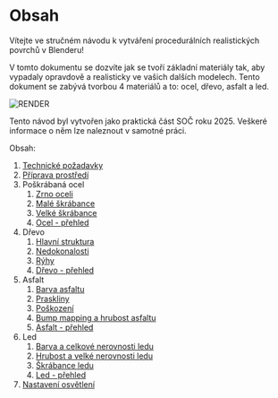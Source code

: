# Obsah
Vítejte ve stručném návodu k vytváření procedurálních realistických povrchů v Blenderu!

V tomto dokumentu se dozvíte jak se tvoří základní materiály tak, aby vypadaly opravdově a realisticky ve vašich dalších modelech. Tento dokument se zabývá tvorbou 4 materiálů a to: ocel, dřevo, asfalt a led. 

![RENDER](https://github.com/user-attachments/assets/0fe3d568-99bc-401b-8b3e-9d5a1ee449de)

Tento návod byl vytvořen jako praktická část SOČ roku 2025. Veškeré informace o něm lze naleznout v samotné práci.

Obsah:
1. [Technické požadavky](https://github.com/Milimar16/Blender-realisticke-povrchy/blob/main/Technick%C3%A9%20po%C5%BEadavky.md)
2. [Příprava prostředí](https://github.com/Milimar16/Blender-realisticke-povrchy/blob/main/P%C5%99%C3%ADprava%20prost%C5%99ed%C3%AD.md)
3. Poškrábaná ocel
   1. [Zrno oceli](https://github.com/Milimar16/Blender-realisticke-povrchy/blob/main/Zrno%20oceli.md)
   2. [Malé škrábance](https://github.com/Milimar16/Blender-realisticke-povrchy/blob/main/Mal%C3%A9%20%C5%A1kr%C3%A1bance.md)
   3. [Velké škrábance](https://github.com/Milimar16/Blender-realisticke-povrchy/blob/main/Velk%C3%A9%20%C5%A1kr%C3%A1bance.md)
   4. [Ocel - přehled](https://github.com/Milimar16/Blender-realisticke-povrchy/blob/main/Ocel%20-%20p%C5%99ehled.md)
4. Dřevo
   1. [Hlavní struktura](https://github.com/Milimar16/Blender-realisticke-povrchy/blob/main/Hlavn%C3%AD%20struktura.md)
   2. [Nedokonalosti](https://github.com/Milimar16/Blender-realisticke-povrchy/blob/main/Nedokonalosti.md)
   3. [Rýhy](https://github.com/Milimar16/Blender-realisticke-povrchy/blob/main/R%C3%BDhy.md)
   4. [Dřevo - přehled](https://github.com/Milimar16/Blender-realisticke-povrchy/blob/main/D%C5%99evo%20-%20p%C5%99ehled.md)
5. Asfalt
   1. [Barva asfaltu](https://github.com/Milimar16/Blender-realisticke-povrchy/blob/main/Barva%20asfaltu.md)
   2. [Praskliny](https://github.com/Milimar16/Blender-realisticke-povrchy/blob/main/Praskliny.md)
   3. [Poškození](https://github.com/Milimar16/Blender-realisticke-povrchy/blob/main/Po%C5%A1kozen%C3%AD.md)
   4. [Bump mapping a hrubost asfaltu](https://github.com/Milimar16/Blender-realisticke-povrchy/blob/main/Bump%20mapping%20a%20hrubost%20asfaltu.md)
   5. [Asfalt - přehled](https://github.com/Milimar16/Blender-realisticke-povrchy/blob/main/Asfalt%20-%20p%C5%99ehled.md)
6. Led
   1. [Barva a celkové nerovnosti ledu](https://github.com/Milimar16/Blender-realisticke-povrchy/blob/main/Barva%20a%20celkov%C3%A9%20nerovnosti%20ledu.md)
   2. [Hrubost a velké nerovnosti ledu](https://github.com/Milimar16/Blender-realisticke-povrchy/blob/main/Hrubost%20a%20velk%C3%A9%20nerovnosti%20ledu.md)
   3. [Škrábance ledu](https://github.com/Milimar16/Blender-realisticke-povrchy/blob/main/%C5%A0kr%C3%A1bance%20ledu.md)
   4. [Led - přehled](https://github.com/Milimar16/Blender-realisticke-povrchy/blob/main/Led%20-%20p%C5%99ehled.md)
7. [Nastavení osvětlení](https://github.com/Milimar16/Blender-realisticke-povrchy/blob/main/Nastaven%C3%AD%20osv%C4%9Btlen%C3%AD.md)
